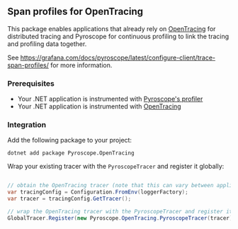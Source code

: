 ## Span profiles for OpenTracing

This package enables applications that already rely on [OpenTracing](https://opentracing.io/guides/csharp/) for distributed tracing and Pyroscope for continuous profiling to link the tracing and profiling data together.

See https://grafana.com/docs/pyroscope/latest/configure-client/trace-span-profiles/ for more information.

### Prerequisites
- Your .NET application is instrumented with [Pyroscope's profiler](https://grafana.com/docs/pyroscope/latest/configure-client/language-sdks/dotnet/)
- Your .NET application is instrumented with [OpenTracing](https://opentracing.io/guides/csharp/)

### Integration

Add the following package to your project:

```shell
dotnet add package Pyroscope.OpenTracing
```

Wrap your existing tracer with the `PyroscopeTracer` and register it globally:

```csharp

// obtain the OpenTracing tracer (note that this can vary between applications)
var tracingConfig = Configuration.FromEnv(loggerFactory);
var tracer = tracingConfig.GetTracer();

// wrap the OpenTracing tracer with the PyroscopeTracer and register it
GlobalTracer.Register(new Pyroscope.OpenTracing.PyroscopeTracer(tracer));
```
